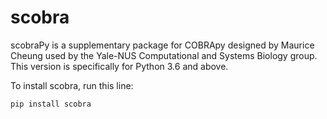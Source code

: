 # scobra

scobraPy is a supplementary package for COBRApy designed by Maurice Cheung used by the Yale-NUS Computational and Systems Biology group. This version is specifically for Python 3.6 and above.

To install scobra, run this line:
```
pip install scobra
```
